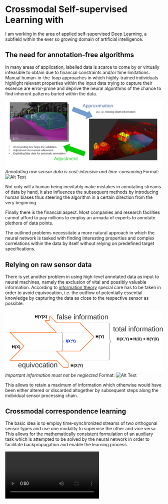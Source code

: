 
# Crossmodal Self-supervised Learning with
I am working in the area of applied self-supervised Deep Learning, a subfield within the
ever so growing domain of artificial intelligence.

## The need for annotation-free algorithms
In many areas of application, labelled data is scarce to come by or virtually
infeasible to obtain due to financial constraints and/or time
limitations. Manual human-in-the-loop approaches in which highly-trained
individuals highlight relevant properties within the input data trying to
capture their essence are error-prone and deprive the neural algorithms of the
chance to find inherent patterns buried within the data.

![GitHub Logo](/content/boundingbox.png)
*Annotating raw sensor data is cost-intensive and time-consuming*
Format: ![Alt Text](url)

Not only will a human being inevitably make mistakes in annotating streams of
data by hand, it also influences the subsequent methods by
 introducing human
biases thus steering the algorithm in a certain direction from the very beginning.

Finally there is the financial aspect. Most companies and research facilities
cannot afford to pay millions to employ an armada of experts to annotate
plethora of data points.

The outlined problems necessitate a more natural approach in which the neural
network is tasked with finding interesting properties and complex correlations
within the data by itself without relying on predefined target specifications.

## Relying on raw sensor data
There is yet another problem in using high-level annotated data as input to
neural machines, namely the exclusion of vital and possibly valuable
information. According to [information
theory](https://en.wikipedia.org/wiki/Information_theory) special care has to be
taken in order to avoid equivocation, i.e. the outflow of potentially essential
knowledge by capturing the data as close to the respective sensor as
possible.

![GitHub Logo](/content/equi.png)
*Important information must not be neglected*
Format: ![Alt Text](https://en.wikipedia.org/wiki/Conditional_entropy)

This allows to retain a maximum of information which otherwise would
have been either altered or discarded altogether by subsequent steps along the
individual sensor processing chain.

## Crossmodal correspondence learning
The basic idea is to employ time-synchronized streams of two orthogonal sensor
types and use one modality to supervise the other and vice versa. This allows
for the mathematically consistent formulation of an auxiliary task which is
attempted to be solved by the neural network in order to facilitate
backpropagation and enable the learning process.

![](/content/stencil_search.mp4)
